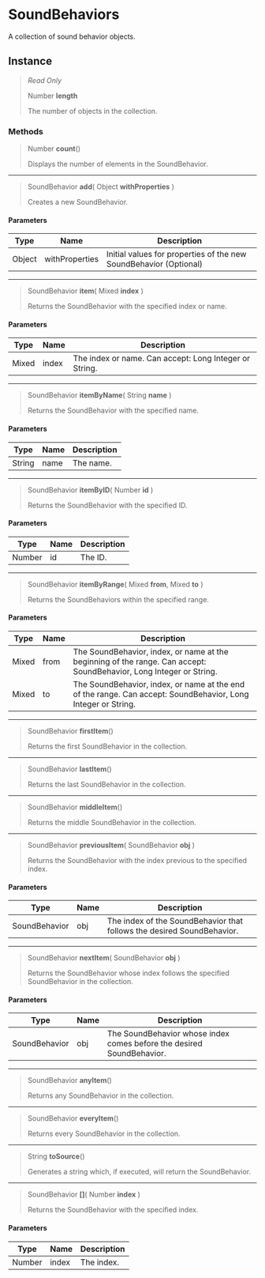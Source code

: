 # SoundBehaviors
A collection of sound behavior objects.

## Instance
> *Read Only* 
> 
> Number **length** 
>
> The number of objects in the collection.

### Methods
> Number **count**()
> 
> Displays the number of elements in the SoundBehavior.
*** 
> SoundBehavior **add**( Object **withProperties** )
> 
> Creates a new SoundBehavior.
#### Parameters
| Type | Name | Description |
|---|---|---|
| Object | withProperties | Initial values for properties of the new SoundBehavior (Optional) |

*** 
> SoundBehavior **item**( Mixed **index** )
> 
> Returns the SoundBehavior with the specified index or name.
#### Parameters
| Type | Name | Description |
|---|---|---|
| Mixed | index | The index or name. Can accept: Long Integer or String. |

*** 
> SoundBehavior **itemByName**( String **name** )
> 
> Returns the SoundBehavior with the specified name.
#### Parameters
| Type | Name | Description |
|---|---|---|
| String | name | The name. |

*** 
> SoundBehavior **itemByID**( Number **id** )
> 
> Returns the SoundBehavior with the specified ID.
#### Parameters
| Type | Name | Description |
|---|---|---|
| Number | id | The ID. |

*** 
> SoundBehavior **itemByRange**( Mixed **from**, Mixed **to** )
> 
> Returns the SoundBehaviors within the specified range.
#### Parameters
| Type | Name | Description |
|---|---|---|
| Mixed | from | The SoundBehavior, index, or name at the beginning of the range. Can accept: SoundBehavior, Long Integer or String. |
| Mixed | to | The SoundBehavior, index, or name at the end of the range. Can accept: SoundBehavior, Long Integer or String. |

*** 
> SoundBehavior **firstItem**()
> 
> Returns the first SoundBehavior in the collection.
*** 
> SoundBehavior **lastItem**()
> 
> Returns the last SoundBehavior in the collection.
*** 
> SoundBehavior **middleItem**()
> 
> Returns the middle SoundBehavior in the collection.
*** 
> SoundBehavior **previousItem**( SoundBehavior **obj** )
> 
> Returns the SoundBehavior with the index previous to the specified index.
#### Parameters
| Type | Name | Description |
|---|---|---|
| SoundBehavior | obj | The index of the SoundBehavior that follows the desired SoundBehavior. |

*** 
> SoundBehavior **nextItem**( SoundBehavior **obj** )
> 
> Returns the SoundBehavior whose index follows the specified SoundBehavior in the collection.
#### Parameters
| Type | Name | Description |
|---|---|---|
| SoundBehavior | obj | The SoundBehavior whose index comes before the desired SoundBehavior. |

*** 
> SoundBehavior **anyItem**()
> 
> Returns any SoundBehavior in the collection.
*** 
> SoundBehavior **everyItem**()
> 
> Returns every SoundBehavior in the collection.
*** 
> String **toSource**()
> 
> Generates a string which, if executed, will return the SoundBehavior.
*** 
> SoundBehavior **[]**( Number **index** )
> 
> Returns the SoundBehavior with the specified index.
#### Parameters
| Type | Name | Description |
|---|---|---|
| Number | index | The index. |


